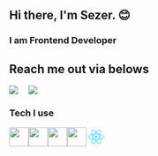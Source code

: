 ##  Hi there, I'm Sezer. :blush:

### I am Frontend Developer

##  Reach me out via belows

[<img  width="35" src="https://img.icons8.com/cute-clipart/344/linkedin.png" align="left" />](https://www.linkedin.com/in/sezerdogru/)
[<img  width="35" src="https://img.icons8.com/bubbles/344/gmail-new.png" align="left" />](mailto:sezer.dogru91@gmail.com)

<br /> 

### Tech I use

<img align="left"  src="https://img.icons8.com/nolan/344/html-5.png" width="35" height="35" />
<img align="left" src="https://img.icons8.com/external-tal-revivo-color-tal-revivo/344/external-cascading-style-sheets-language-used-for-describing-the-presentation-of-a-document-logo-color-tal-revivo.png" width="35" height="35" />
<img align="left" src="https://img.icons8.com/color/344/javascript--v1.png" width="35" height="35" />  
<img align="left" src="https://img.icons8.com/color/344/git.png" width="35" height="35" />
<img align="left" src="https://raw.githubusercontent.com/github/explore/80688e429a7d4ef2fca1e82350fe8e3517d3494d/topics/react/react.png" width="35" height="35" />

<br /> 
